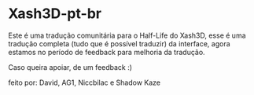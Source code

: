 # Xash3D-pt-br

Este é uma tradução comunitária para o Half-Life do Xash3D, esse é uma tradução completa (tudo que é possível traduzir) da interface, agora estamos no período de feedback para melhoria da tradução.

Caso queira apoiar, de um feedback :)

feito por:
David, AG1, Niccbilac e Shadow Kaze
